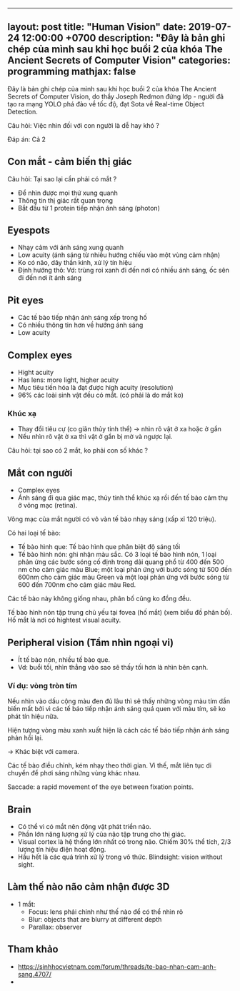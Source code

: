 
---
layout: post
title:  "Human Vision"
date:   2019-07-24 12:00:00 +0700
description: "Đây là bản ghi chép của mình sau khi học buổi 2 của khóa The Ancient Secrets of Computer Vision"
categories: programming 
mathjax: false
---

Đây là bản ghi chép của mình sau khi học buổi 2 của khóa The Ancient Secrets of Computer Vision, do thầy Joseph Redmon đứng lớp - người đã tạo ra mạng YOLO phá đảo về tốc độ, đạt Sota về Real-time Object Detection.

Câu hỏi: Việc nhìn đối với con người là dễ hay khó ?

Đáp án: Cả 2

## Con mắt - cảm biến thị giác 

Câu hỏi: Tại sao lại cần phải có mắt ?
- Để nhìn được mọi thứ xung quanh
- Thông tin thị giác rất quan trọng
- Bắt đầu từ 1 protein tiếp nhận ánh sáng (photon)

## Eyespots
- Nhạy cảm với ánh sáng xung quanh
- Low acuity (ánh sáng từ nhiều hướng chiếu vào một vùng cảm nhận)
- Ko có não, dây thần kinh, xử lý tín hiệu
- Định hướng thô: Vd: trùng roi xanh đi đến nơi có nhiều ánh sáng, ốc sên đi đến nơi ít ánh sáng

## Pit eyes
- Các tế bào tiếp nhận ánh sáng xếp trong hố
- Có nhiều thông tin hơn về hướng ánh sáng
- Low acuity

## Complex eyes
- Hight acuity
- Has lens: more light, higher acuity
- Mục tiêu tiến hóa là đạt được high acuity (resolution)
- 96% các loài sinh vật đều có mắt. (có phải là do mắt ko)

### Khúc xạ
- Thay đổi tiêu cự (co giãn thủy tinh thể) -> nhìn rõ vật ở xa hoặc ở gần
- Nếu nhìn rõ vật ở xa thì vật ở gần bị mờ và ngược lại.

Câu hỏi: tại sao có 2 mắt, ko phải con số khác ?

## Mắt con người
- Complex eyes
- Ánh sáng đi qua giác mạc, thủy tinh thể khúc xạ rồi đến tế bào cảm thụ ở võng mạc (retina).

Võng mạc của mắt người có vô vàn tế bào nhạy sáng (xấp xỉ 120 triệu). 

Có hai loại tế bào: 
- Tế bào hình que: Tế bào hình que phân biệt độ sáng tối
- Tế bào hình nón: ghi nhận màu sắc. Có 3 loại tế bào hình nón, 1 loại phản ứng các bước sóng cố định trong dải quang phổ từ 400 đến 500 nm cho cảm giác màu Blue; một loại phản ứng với bước sóng từ 500 đến 600nm cho cảm giác màu Green và một loại phản ứng với bước sóng từ 600 đến 700nm cho cảm giác màu Red.

Các tế bào này không giống nhau, phân bố cũng ko đồng đều.

Tế bào hình nón tập trung chủ yếu tại fovea (hố mắt) (xem biểu đồ phân bố). Hố mắt là nơi có hightest visual acuity.

## Peripheral vision (Tầm nhìn ngoại vi)
- Ít tế bào nón, nhiều tế bào que.
- Vd: buổi tối, nhìn thẳng vào sao sẽ thấy tối hơn là nhìn bên cạnh.

### Ví dụ: vòng tròn tím
Nếu nhìn vào dấu cộng màu đen đủ lâu thì sẽ thấy những vòng màu tím dần biến mất bởi vì các tế báo tiếp nhận ánh sáng quá quen với màu tím, sẽ ko phát tín hiệu nữa. 

Hiện tượng vòng màu xanh xuất hiện là cách các tế báo tiếp nhận ánh sáng phản hồi lại.

-> Khác biệt với camera.

Các tế bào điều chỉnh, kém nhạy theo thời gian. Vì thế, mắt liên tục di chuyển để phơi sáng những vùng khác nhau.

Saccade: a rapid movement of the eye between fixation points.

## Brain
- Có thể vì có mắt nên động vật phát triển não.
- Phần lớn năng lượng xử lý của não tập trung cho thị giác.
- Visual cortex là hệ thống lớn nhất có trong não. Chiếm 30% thể tích, 2/3 lượng tín hiệu điện hoạt động. 
- Hầu hết là các quá trình xử lý trong vô thức.
Blindsight: vision without sight.

## Làm thế nào não cảm nhận được 3D
- 1 mắt:
  - Focus: lens phải chỉnh như thế nào để có thể nhìn rõ
  - Blur: objects that are blurry at different depth
  - Parallax: observer 


## Tham khảo
- https://sinhhocvietnam.com/forum/threads/te-bao-nhan-cam-anh-sang.4707/
- 


